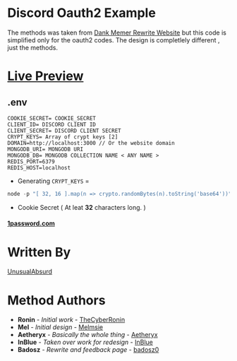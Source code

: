 # Discord Oauth2 Example
The methods was taken from [Dank Memer Rewrite Website](https://github.com/DankMemer/dankmemer.lol) but this code is simplified only for the oauth2 codes. The design is completlely different , just the methods.

# [Live Preview](https://discord-oauth-react.netlify.app//)

## .env 
```env
COOKIE_SECRET= COOKIE_SECRET
CLIENT_ID= DISCORD CLIENT ID
CLIENT_SECRET= DISCORD CLIENT SECRET
CRYPT_KEYS= Array of crypt keys [2]
DOMAIN=http://localhost:3000 // Or the website domain
MONGODB_URI= MONGODB URI
MONGODB_DB= MONGODB COLLECTION NAME < ANY NAME >
REDIS_PORT=6379
REDIS_HOST=localhost
```

* Generating `CRYPT_KEYS` = 
```js
node -p "[ 32, 16 ].map(n => crypto.randomBytes(n).toString('base64'))"
```

* Cookie Secret ( At leat **32** characters long. ) <br />
#### [1password.com](https://1password.com/password-generator/)

# Written By  
[UnusualAbsurd](https://github.com/UnusualAbsurd)

# Method Authors
-   **Ronin** - _Initial work_ - [TheCyberRonin](https://github.com/TheCyberRonin)
-   **Mel** - _Initial design_ - [Melmsie](https://github.com/melmsie)
-   **Aetheryx** - _Basically the whole thing_ - [Aetheryx](https://github.com/aetheryx)
-   **InBlue** - _Taken over work for redesign_ - [InBlue](https://github.com/inblue)
-   **Badosz** - _Rewrite and feedback page_ - [badosz0](https://github.com/badosz0)
